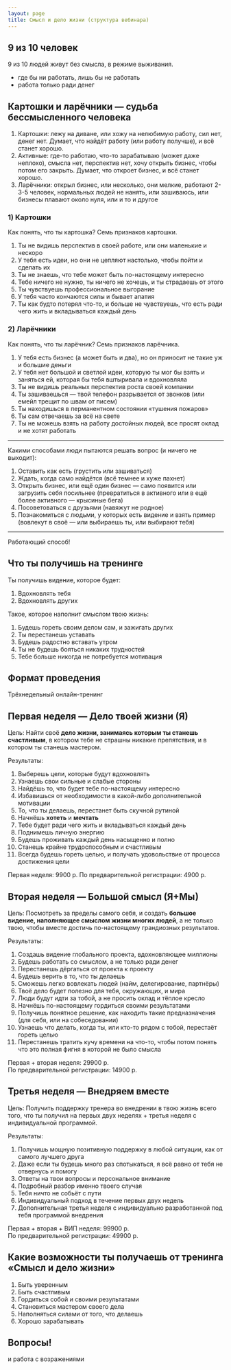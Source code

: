 ```yaml
---
layout: page
title: Смысл и дело жизни (структура вебинара)
---
```


## 9 из 10 человек

9 из 10 людей живут без смысла, в режиме выживания.

- где бы ни работать, лишь бы не работать
- работа только ради денег

## Картошки и ларёчники — судьба бессмысленного человека

1. Картошки: лежу на диване, или хожу на нелюбимую работу, сил нет, денег нет. Думает, что найдёт работу (или работу получше), и всё станет хорошо.
2. Активные: где-то работаю, что-то зарабатываю (может даже неплохо), смысла нет, перспектив нет, хочу открыть бизнес, чтобы потом его закрыть. Думает, что откроет бизнес, и всё станет хорошо.
3. Ларёчники: открыл бизнес, или несколько, они мелкие, работают 2-3-5 человек, нормальных людей не нанять, или зашиваюсь, или бизнесы плавают около нуля, или и то и другое

### 1) Картошки

Как понять, что ты картошка? Семь признаков картошки.

1. Ты не видишь перспектив в своей работе, или они маленькие и нескоро
2. У тебя есть идеи, но они не цепляют настолько, чтобы пойти и сделать их
3. Ты не знаешь, что тебе может быть по-настоящему интересно
4. Тебе ничего не нужно, ты ничего не хочешь, и ты страдаешь от этого
5. Ты чувствуешь профессиональное выгорание
6. У тебя часто кончаются силы и бывает апатия
7. Ты как будто потерял что-то, и больше не чувствуешь, что есть ради чего жить и вкладываться каждый день

### 2) Ларёчники

Как понять, что ты ларёчник? Семь признаков ларёчника.

1. У тебя есть бизнес (а может быть и два), но он приносит не такие уж и большие деньги
2. У тебя нет большой и светлой идеи, которую ты мог бы взять и заняться ей, которая бы тебя вштыривала и вдохновляла
3. Ты не видишь реальных перспектив роста своей компании
4. Ты зашиваешься — твой телефон разрывается от звонков (или емейл трещит по швам от писем)
5. Ты находишься в перманентном состоянии «тушения пожаров»
6. Ты сам отвечаешь за всё на свете
7. Ты не можешь взять на работу достойных людей, все просят оклад и не хотят работать

----

Какими способами люди пытаются решать вопрос (и ничего не выходит):

1. Оставить как есть (грустить или зашиваться)
2. Ждать, когда само найдётся (всё темнее и хуже пахнет)
3. Открыть бизнес, или ещё один бизнес — само появится или загрузить себя посильнее (превратиться в активного или в ещё более активного — крысиные бега)
4. Посоветоваться с друзьями (навяжут не родное)
5. Познакомиться с людьми, у которых есть видение и взять пример (вовлекут в своё — или выбираешь ты, или выбирают тебя)

----

Работающий способ!

## Что ты получишь на тренинге

Ты получишь видение, которое будет:

1. Вдохновлять тебя
2. Вдохновлять других

Такое, которое наполнит смыслом твою жизнь:
 
1. Будешь гореть своим делом сам, и зажигать других
2. Ты перестанешь уставать
3. Будешь радостно вставать утром
4. Ты не будешь бояться никаких трудностей
5. Тебе больше никогда не потребуется мотивация

## Формат проведения

Трёхнедельный онлайн-тренинг

## Первая неделя — Дело твоей жизни (Я)

Цель: Найти своё **дело жизни, занимаясь которым ты станешь счастливым**, в котором тебе не страшны никакие препятствия, и в котором ты станешь мастером.

Результаты:

1. Выберешь цели, которые будут вдохновлять
2. Узнаешь свои сильные и слабые стороны
3. Найдёшь то, что будет тебе по-настоящему интересно
4. Избавишься от необходимости в какой-либо дополнительной мотивации
5. То, что ты делаешь, перестанет быть скучной рутиной
6. Начнёшь **хотеть** и **мечтать**
7. Тебе будет ради чего жить и вкладываться каждый день
8. Поднимешь личную энергию
9. Будешь проживать каждый день насыщенно и полно
10. Станешь крайне трудоспособным и счастливым
11. Всегда будешь гореть целью, и получать удовольствие от процесса достижения цели

Первая неделя: 9900 р.
По предварительной регистрации: 4900 р.

## Вторая неделя — Большой смысл (Я+Мы)

Цель: Посмотреть за пределы самого себя, и создать **большое видение, наполняющее смыслом жизни многих людей**, а не только твою, чтобы вместе достичь по-настоящему грандиозных результатов.

Результаты:

1. Создашь видение глобального проекта, вдохновляющее миллионы
2. Будешь работать со смыслом, а не только ради денег
3. Перестанешь дёргаться от проекта к проекту
4. Будешь верить в то, что ты делаешь
5. Сможешь легко вовлекать людей (найм, делегирование, партнёры)
6. Твоё дело будет полезно для тебя, окружающих, и мира
7. Люди будут идти за тобой, а не просить оклад и тёплое кресло
8. Начнёшь по-настоящему гордиться своими результатами
9. Получишь понятное решение, как находить такие предназначения (для себя, или на собеседовании)
10. Узнаешь что делать, когда ты, или кто-то рядом с тобой, перестаёт гореть целью
11. Перестанешь тратить кучу времени на что-то, чтобы потом понять что это полная фигня в которой не было смысла

Первая + вторая неделя: 29900 р.  
По предварительной регистрации: 14900 р.

## Третья неделя — Внедряем вместе

Цель: Получить поддержку тренера во внедрении в твою жизнь всего того, что ты получил на первых двух неделях + третья неделя с индивидуальной программой.

Результаты:

1. Получишь мощную позитивную поддержку в любой ситуации, как от самого лучшего друга
2. Даже если ты будешь много раз спотыкаться, я всё равно от тебя не отвернусь и помогу
3. Ответы на твои вопросы и персональное внимание
4. Подробный разбор именно твоего случая
5. Тебя ничто не собьёт с пути
6. Индивидуальный подход в течение первых двух недель
7. Дополнительная третья неделя с индивидуально разработанной под тебя программой внедрения

Первая + вторая + ВИП неделя: 99900 р.  
По предварительной регистрации: 49900 р.

## Какие возможности ты получаешь от тренинга «Смысл и дело жизни»

1. Быть уверенным
2. Быть счастливым
3. Гордиться собой и своими результатами
4. Становиться мастером своего дела
5. Наполняться силами от того, что делаешь
6. Хорошо зарабатывать

## Вопросы!

и работа с возражениями
   